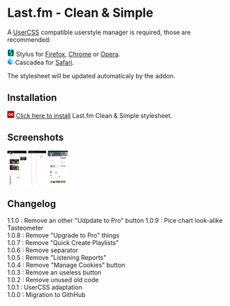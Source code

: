 # Last.fm - Clean & Simple

A [UserCSS](https://github.com/openstyles/stylus/wiki/UserCSS) compatible userstyle manager is required, those are recommended:

![Stylus](/images/Stylus.png) Stylus for [Firefox](https://addons.mozilla.org/en-US/firefox/addon/styl-us/), [Chrome](https://chrome.google.com/webstore/detail/stylus/clngdbkpkpeebahjckkjfobafhncgmne) or [Opera](https://addons.opera.com/en-gb/extensions/details/stylus/).<br>
![Cascadea](/images/Cascadea.png) Cascadea for [Safari](https://cascadea.app/).

The stylesheet will be updated automaticaly by the addon.<br>

## Installation

[![Install](/images/last.fm.png)](https://raw.githubusercontent.com/Chafouinerie/Lastfm-cleansimple/main/lastfm-cleansimple.user.css) [Click here to install](https://raw.githubusercontent.com/Chafouinerie/Lastfm-cleansimple/main/lastfm-cleansimple.user.css) Last.fm Clean & Simple stylesheet.


## Screenshots

<img align="center" src="https://github.com/Chafouinerie/Lastfm-cleansimple/blob/main/images//LastfmScreenshot1.png" height="80" title="Click to enlarge"></img>
<img align="center" src="https://github.com/Chafouinerie/Lastfm-cleansimple/blob/main/images/LastfmScreenshot2.png" height="80" title="Click to enlarge"></img>
<img align="center" src="https://github.com/Chafouinerie/Lastfm-cleansimple/blob/main/images//LastfmScreenshot3.png" height="80" title="Click to enlarge"></img>
<br>

## Changelog

1.1.0 : Remove an other "Udpdate to Pro" button
1.0.9 : Pice chart look-alike Tasteometer<br>
1.0.8 : Remove "Upgrade to Pro" things<br>
1.0.7 : Remove "Quick Create Playlists"<br>
1.0.6 : Remove separator<br>
1.0.5 : Remove "Listening Reports"<br>
1.0.4 : Remove "Manage Cookies" button<br>
1.0.3 : Remove an useless button<br>
1.0.2 : Remove unused old code<br>
1.0.1 : UserCSS adaptation<br>
1.0.0 : Migration to GithHub<br>

